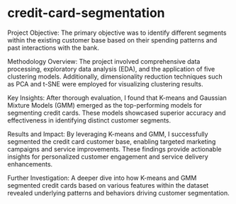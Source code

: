# credit-card-segmentation

Project Objective: The primary objective was to identify different segments within the existing customer base based on their spending patterns and past interactions with the bank.

Methodology Overview: The project involved comprehensive data processing, exploratory data analysis (EDA), and the application of five clustering models. Additionally, dimensionality reduction techniques such as PCA and t-SNE were employed for visualizing clustering results.

Key Insights: After thorough evaluation, I found that K-means and Gaussian Mixture Models (GMM) emerged as the top-performing models for segmenting credit cards. These models showcased superior accuracy and effectiveness in identifying distinct customer segments.

Results and Impact: By leveraging K-means and GMM, I successfully segmented the credit card customer base, enabling targeted marketing campaigns and service improvements. These findings provide actionable insights for personalized customer engagement and service delivery enhancements.

Further Investigation: A deeper dive into how K-means and GMM segmented credit cards based on various features within the dataset revealed underlying patterns and behaviors driving customer segmentation.
